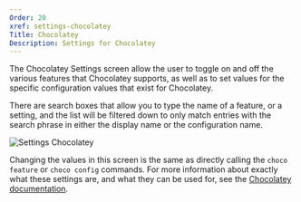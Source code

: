 ```yaml
---
Order: 20
xref: settings-chocolatey
Title: Chocolatey
Description: Settings for Chocolatey
---
```


The Chocolatey Settings screen allow the user to toggle on and off the various features that Chocolatey supports, as
well as to set values for the specific configuration values that exist for Chocolatey.

There are search boxes that allow you to type the name of a feature, or a setting, and the list will be filtered down
to only match entries with the search phrase in either the display name or the configuration name.

![Settings Chocolatey](/assets/images/chocolatey-gui/user_interface_settings_chocolatey.png "Settings Chocolatey")

Changing the values in this screen is the same as directly calling the `choco feature` or `choco config` commands.  For
more information about exactly what these settings are, and what they can be used for, see the
[Chocolatey documentation](https://chocolatey.org/docs/chocolatey-configuration).
